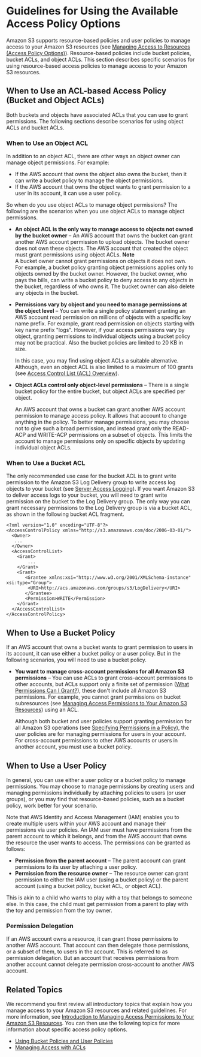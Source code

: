 # Guidelines for Using the Available Access Policy Options<a name="access-policy-alternatives-guidelines"></a>

Amazon S3 supports resource\-based policies and user policies to manage access to your Amazon S3 resources \(see [Managing Access to Resources \(Access Policy Options\)](access-control-overview.md#access-control-resources-manage-permissions-basics)\)\. Resource\-based policies include bucket policies, bucket ACLs, and object ACLs\. This section describes specific scenarios for using resource\-based access policies to manage access to your Amazon S3 resources\. 

## When to Use an ACL\-based Access Policy \(Bucket and Object ACLs\)<a name="when-to-use-acl"></a>

Both buckets and objects have associated ACLs that you can use to grant permissions\. The following sections describe scenarios for using object ACLs and bucket ACLs\.

### When to Use an Object ACL<a name="when-to-use-object-acl"></a>

In addition to an object ACL, there are other ways an object owner can manage object permissions\. For example:
+ If the AWS account that owns the object also owns the bucket, then it can write a bucket policy to manage the object permissions\.
+ If the AWS account that owns the object wants to grant permission to a user in its account, it can use a user policy\.

So when do you use object ACLs to manage object permissions? The following are the scenarios when you use object ACLs to manage object permissions\.
+ **An object ACL is the only way to manage access to objects not owned by the bucket owner** – An AWS account that owns the bucket can grant another AWS account permission to upload objects\. The bucket owner does not own these objects\. The AWS account that created the object must grant permissions using object ACLs\. 
**Note**  
A bucket owner cannot grant permissions on objects it does not own\. For example, a bucket policy granting object permissions applies only to objects owned by the bucket owner\. However, the bucket owner, who pays the bills, can write a bucket policy to deny access to any objects in the bucket, regardless of who owns it\. The bucket owner can also delete any objects in the bucket\. 
+ **Permissions vary by object and you need to manage permissions at the object level** – You can write a single policy statement granting an AWS account read permission on millions of objects with a specific key name prefix\. For example, grant read permission on objects starting with key name prefix "logs"\. However, if your access permissions vary by object, granting permissions to individual objects using a bucket policy may not be practical\. Also the bucket policies are limited to 20 KB in size\. 

  In this case, you may find using object ACLs a suitable alternative\. Although, even an object ACL is also limited to a maximum of 100 grants \(see [Access Control List \(ACL\) Overview](acl-overview.md)\)\. 
+ **Object ACLs control only object\-level permissions** –  There is a single bucket policy for the entire bucket, but object ACLs are specified per object\.

  An AWS account that owns a bucket can grant another AWS account permission to manage access policy\. It allows that account to change anything in the policy\. To better manage permissions, you may choose not to give such a broad permission, and instead grant only the READ\-ACP and WRITE\-ACP permissions on a subset of objects\. This limits the account to manage permissions only on specific objects by updating individual object ACLs\.

### When to Use a Bucket ACL<a name="when-to-use-bucket-acl"></a>

The only recommended use case for the bucket ACL is to grant write permission to the Amazon S3 Log Delivery group to write access log objects to your bucket \(see [Server Access Logging](ServerLogs.md)\)\. If you want Amazon S3 to deliver access logs to your bucket, you will need to grant write permission on the bucket to the Log Delivery group\. The only way you can grant necessary permissions to the Log Delivery group is via a bucket ACL, as shown in the following bucket ACL fragment\.

```
<?xml version="1.0" encoding="UTF-8"?>
<AccessControlPolicy xmlns="http://s3.amazonaws.com/doc/2006-03-01/">
  <Owner>
   ...
  </Owner>
  <AccessControlList>
    <Grant>
        ...
    </Grant>  
    <Grant>
       <Grantee xmlns:xsi="http://www.w3.org/2001/XMLSchema-instance" xsi:type="Group">
        <URI>http://acs.amazonaws.com/groups/s3/LogDelivery</URI>
       </Grantee>
       <Permission>WRITE</Permission>
    </Grant>  
  </AccessControlList>
</AccessControlPolicy>
```

## When to Use a Bucket Policy<a name="when-to-use-bucket-policy"></a>

If an AWS account that owns a bucket wants to grant permission to users in its account, it can use either a bucket policy or a user policy\. But in the following scenarios, you will need to use a bucket policy\.
+ **You want to manage cross\-account permissions for all Amazon S3 permissions** – You can use ACLs to grant cross\-account permissions to other accounts, but ACLs support only a finite set of permission \([What Permissions Can I Grant?](acl-overview.md#permissions)\), these don't include all Amazon S3 permissions\. For example, you cannot grant permissions on bucket subresources \(see [Managing Access Permissions to Your Amazon S3 Resources](s3-access-control.md)\) using an ACL\. 

  Although both bucket and user policies support granting permission for all Amazon S3 operations \(see [Specifying Permissions in a Policy](using-with-s3-actions.md)\), the user policies are for managing permissions for users in your account\. For cross\-account permissions to other AWS accounts or users in another account, you must use a bucket policy\.

## When to Use a User Policy<a name="when-to-use-user-policy"></a>

In general, you can use either a user policy or a bucket policy to manage permissions\. You may choose to manage permissions by creating users and managing permissions individually by attaching policies to users \(or user groups\), or you may find that resource\-based policies, such as a bucket policy, work better for your scenario\.

Note that AWS Identity and Access Management \(IAM\) enables you to create multiple users within your AWS account and manage their permissions via user policies\. An IAM user must have permissions from the parent account to which it belongs, and from the AWS account that owns the resource the user wants to access\. The permissions can be granted as follows:
+ **Permission from the parent account** – The parent account can grant permissions to its user by attaching a user policy\.
+ **Permission from the resource owner** – The resource owner can grant permission to either the IAM user \(using a bucket policy\) or the parent account \(using a bucket policy, bucket ACL, or object ACL\)\.

This is akin to a child who wants to play with a toy that belongs to someone else\. In this case, the child must get permission from a parent to play with the toy and permission from the toy owner\.

### Permission Delegation<a name="permission-delegation"></a>

If an AWS account owns a resource, it can grant those permissions to another AWS account\. That account can then delegate those permissions, or a subset of them, to users in the account\. This is referred to as permission delegation\. But an account that receives permissions from another account cannot delegate permission cross\-account to another AWS account\. 

## Related Topics<a name="access-control-guidelines-related-topics"></a>

 We recommend you first review all introductory topics that explain how you manage access to your Amazon S3 resources and related guidelines\. For more information, see [Introduction to Managing Access Permissions to Your Amazon S3 Resources](intro-managing-access-s3-resources.md)\. You can then use the following topics for more information about specific access policy options\. 
+ [Using Bucket Policies and User Policies](using-iam-policies.md)
+ [Managing Access with ACLs](S3_ACLs_UsingACLs.md)